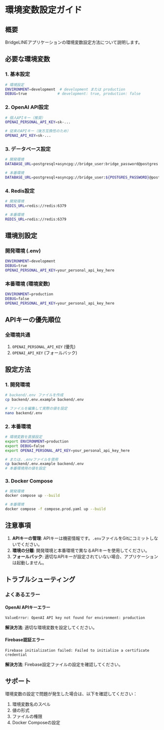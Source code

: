 # 環境変数設定ガイド

## 概要
BridgeLINEアプリケーションの環境変数設定方法について説明します。

## 必要な環境変数

### 1. 基本設定
```bash
# 環境設定
ENVIRONMENT=development  # development または production
DEBUG=true              # development: true, production: false
```

### 2. OpenAI API設定
```bash
# 個人APIキー（推奨）
OPENAI_PERSONAL_API_KEY=sk-...

# 従来のAPIキー（後方互換性のため）
OPENAI_API_KEY=sk-...
```

### 3. データベース設定
```bash
# 開発環境
DATABASE_URL=postgresql+asyncpg://bridge_user:bridge_password@postgres:5432/bridge_line_db

# 本番環境
DATABASE_URL=postgresql+asyncpg://bridge_user:${POSTGRES_PASSWORD}@postgres:5432/bridge_line_db
```

### 4. Redis設定
```bash
# 開発環境
REDIS_URL=redis://redis:6379

# 本番環境
REDIS_URL=redis://redis:6379
```

## 環境別設定

### 開発環境 (.env)
```bash
ENVIRONMENT=development
DEBUG=true
OPENAI_PERSONAL_API_KEY=your_personal_api_key_here
```

### 本番環境 (環境変数)
```bash
ENVIRONMENT=production
DEBUG=false
OPENAI_PERSONAL_API_KEY=your_personal_api_key_here
```

## APIキーの優先順位

### 全環境共通
1. `OPENAI_PERSONAL_API_KEY` (優先)
2. `OPENAI_API_KEY` (フォールバック)

## 設定方法

### 1. 開発環境
```bash
# backend/.env ファイルを作成
cp backend/.env.example backend/.env

# ファイルを編集して実際の値を設定
nano backend/.env
```

### 2. 本番環境
```bash
# 環境変数を直接設定
export ENVIRONMENT=production
export DEBUG=false
export OPENAI_PERSONAL_API_KEY=your_personal_api_key_here

# または、.envファイルを使用
cp backend/.env.example backend/.env
# 本番環境用の値を設定
```

### 3. Docker Compose
```bash
# 開発環境
docker compose up --build

# 本番環境
docker compose -f compose.prod.yaml up --build
```

## 注意事項

1. **APIキーの管理**: APIキーは機密情報です。`.env`ファイルをGitにコミットしないでください。
2. **環境の分離**: 開発環境と本番環境で異なるAPIキーを使用してください。
3. **フォールバック**: 適切なAPIキーが設定されていない場合、アプリケーションは起動しません。

## トラブルシューティング

### よくあるエラー

#### OpenAI APIキーエラー
```
ValueError: OpenAI API key not found for environment: production
```
**解決方法**: 適切な環境変数を設定してください。

#### Firebase認証エラー
```
Firebase initialization failed: Failed to initialize a certificate credential
```
**解決方法**: Firebase設定ファイルの設定を確認してください。

## サポート

環境変数の設定で問題が発生した場合は、以下を確認してください：
1. 環境変数名のスペル
2. 値の形式
3. ファイルの権限
4. Docker Composeの設定

